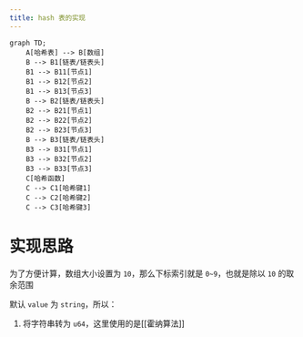 ```yaml
---
title: hash 表的实现
---
```


```mermaid
graph TD;
    A[哈希表] --> B[数组]
    B --> B1[链表/链表头]
    B1 --> B11[节点1]
    B1 --> B12[节点2]
    B1 --> B13[节点3]
    B --> B2[链表/链表头]
    B2 --> B21[节点1]
    B2 --> B22[节点2]
    B2 --> B23[节点3]
    B --> B3[链表/链表头]
    B3 --> B31[节点1]
    B3 --> B32[节点2]
    B3 --> B33[节点3]
    C[哈希函数]
    C --> C1[哈希键1]
    C --> C2[哈希键2]
    C --> C3[哈希键3]

```

# 实现思路

为了方便计算，数组大小设置为 `10`，那么下标索引就是 `0~9`，也就是除以 `10` 的取余范围

默认 `value` 为 `string`，所以：

1. 将字符串转为 `u64`，这里使用的是[[霍纳算法]]



